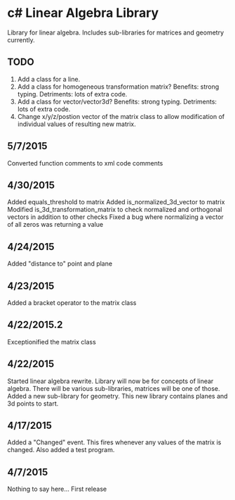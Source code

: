 # c# Linear Algebra Library
Library for linear algebra.  Includes sub-libraries for matrices and geometry currently.

## TODO
1. Add a class for a line.
2. Add a class for homogeneous transformation matrix?  Benefits: strong typing.  Detriments: lots of extra code.
3. Add a class for vector/vector3d?  Benefits: strong typing.  Detriments: lots of extra code.
4. Change x/y/z/postion vector of the matrix class to allow modification of individual values of resulting new matrix.

## 5/7/2015
Converted function comments to xml code comments

## 4/30/2015
Added equals_threshold to matrix
Added is_normalized_3d_vector to matrix
Modified is_3d_transformation_matrix to check normalized and orthogonal vectors in addition to other checks
Fixed a bug where normalizing a vector of all zeros was returning a value

## 4/24/2015
Added "distance to" point and plane

## 4/23/2015
Added a bracket operator to the matrix class

## 4/22/2015.2
Exceptionified the matrix class

## 4/22/2015
Started linear algebra rewrite.  Library will now be for concepts of linear algebra.  There will be various sub-libraries, matrices will be one of those.  Added a new sub-library for geometry.  This new library contains planes and 3d points to start.

## 4/17/2015
Added a "Changed" event.  This fires whenever any values of the matrix is changed.  Also added a test program.

## 4/7/2015
Nothing to say here... First release
